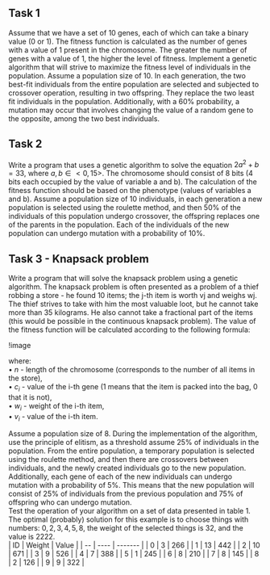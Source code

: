 ## Task 1  
Assume that we have a set of 10 genes, each of which can take a binary value (0 or 1). The fitness function is calculated as the number of genes with a value of 1 present in the chromosome. The greater the number of genes with a value of 1, the higher the level of fitness. Implement a genetic algorithm that will strive to maximize the fitness level of individuals in the population. Assume a population size of 10. In each generation, the two best-fit individuals from the entire population are selected and subjected to crossover operation, resulting in two offspring. They replace the two least fit individuals in the population. Additionally, with a 60% probability, a mutation may occur that involves changing the value of a random gene to the opposite, among the two best individuals.

## Task 2  
Write a program that uses a genetic algorithm to solve the equation $2a^2 + b = 33$, where $a, b ∈< 0, 15 >$. The chromosome should consist of 8 bits (4 bits each occupied by the value of variable a and b). The calculation of the fitness function should be based on the phenotype (values of variables a and b). Assume a population size of 10 individuals, in each generation a new population is selected using the roulette method, and then 50% of the individuals of this population undergo crossover, the offspring replaces one of the parents in the population. Each of the individuals of the new population can undergo mutation with a probability of 10%.

## Task 3 - Knapsack problem  
Write a program that will solve the knapsack problem using a genetic algorithm. The knapsack problem is often presented as a problem of a thief robbing a store - he found 10 items; the j-th item is worth vj and weighs wj. The thief strives to take with him the most valuable loot, but he cannot take more than 35 kilograms. He also cannot take a fractional part of the items (this would be possible in the continuous knapsack problem). The value of the fitness function will be calculated according to the following formula:  

!image

where:  
• $n$ - length of the chromosome (corresponds to the number of all items in the store),  
• $c_i$ - value of the i-th gene (1 means that the item is packed into the bag, 0 that it is not),  
• $w_i$ - weight of the i-th item,  
• $v_i$ - value of the i-th item.  

Assume a population size of 8. During the implementation of the algorithm, use the principle of elitism, as a threshold assume 25% of individuals in the population. From the entire population, a temporary population is selected using the roulette method, and then there are crossovers between individuals, and the newly created individuals go to the new population. Additionally, each gene of each of the new individuals can undergo mutation with a probability of 5%. This means that the new population will consist of 25% of individuals from the previous population and 75% of offspring who can undergo mutation.  
Test the operation of your algorithm on a set of data presented in table 1. The optimal (probably) solution for this example is to choose things with numbers:
$0, 2, 3, 4, 5, 8$, the weight of the selected things is 32, and the value is 2222.  
| ID | Weight | Value |
| -- | ---- | ------- |
| 0 | 3 | 266 |
| 1 | 13 | 442 |
| 2 | 10 | 671 |
| 3 | 9 | 526 |
| 4 | 7 | 388 |
| 5 | 1 | 245 |
| 6 | 8 | 210 |
| 7 | 8 | 145 |
| 8 | 2 | 126 |
| 9 | 9 | 322 |

